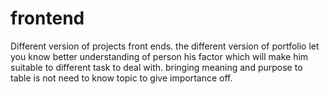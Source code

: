 # frontend
Different version of projects front ends.
the different version of portfolio let you know better understanding of person his factor which will make him suitable to different task to deal with.
bringing meaning and purpose to table is not need to know topic to give importance off.
